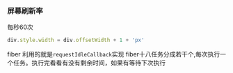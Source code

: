 ### 屏幕刷新率
每秒60次

```js
div.style.width = div.offsetWidth + 1 + 'px'  
```


fiber 利用的就是`requestIdleCallback`实现
fiber十八任务分成若干个,每次执行一个任务。执行完看看有没有剩余时间，如果有等待下次执行
